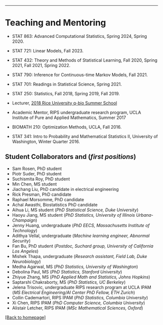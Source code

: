 ---
# [](#header-1)Teaching and Mentoring

* STAT 863: Advanced Computational Statistics, Spring 2024, Spring 2020.

* STAT 721: Linear Models, Fall 2023.

* STAT 432: Theory and Methods of Statistical Learning, Fall 2020, Spring 2021, Fall 2021, Spring 2022.

* STAT 790: Inference for Continuous-time Markov Models, Fall 2021.

* STAT 701: Readings in Statistical Science, Spring 2021.

* STAT 250: Statistics, Fall 2018, Spring 2019, Fall 2019.

* Lecturer, [2018 Rice University q-bio Summer School](http://q-bio.org/wp/qbss/2018lecturers/) 

* Academic Mentor, RIPS undergraduate research program, UCLA Institute of Pure and Applied Mathematics, Summer 2017
	
* BIOMATH 210: Optimization Methods, UCLA, Fall 2016. 

* STAT 341: Intro to Probability and Mathematical Statistics II, University of Washington, Winter Quarter 2016. 


Student Collaborators and (_first positions_)
-------
* Sam Rosen, PhD student
* Piotr Suder, PhD student
* Suchismita Roy, PhD student
* Min Chen, MS student
* Jiachang Liu, PhD candidate in electrical engineering
* Rick Presman, PhD candidate
* Raphael Morsomme, PhD candidate
* Achal Awasthi, Biostatistics PhD candidate
* Aihua Li, MS student (_PhD Statistical Science, Duke University_)
* Haoyu Jiang, MS student (_PhD Statistics, University of Illinois Urbana-Champaign_)
* Jenny Huang, undergraduate (_PhD EECS, Massachusetts Institute of Technology_)
* Adithya Vellal, undergraduate (_Machine learning engineer, Abnormal Security_)
* Fan Bu, PhD student (_Postdoc, Suchard group, University of California Los Angeles_)
* Mishek Thapa, undergraduate (_Research assistant, Field Lab, Duke Neurobiology_)
* Medha Agarwal, MS (_PhD Statistics, University of Washington_)
* Debolina Paul, MS (_PhD Statistics, Stanford University_)
* Zhiyue Zhang, MS (_PhD Applied Math and Statistics, Johns Hopkins_)
* Saptarshi Chakraborty, MS (_PhD Statistics, UC Berkeley_)
* Jelena Trisovic, undergraduate RIPS research program at UCLA IPAM (_MS Electrical Engineering/AI Center PhD Fellow, ETH Zurich_)
* Collin Cademartori, RIPS IPAM (_PhD Statistics, Columbia University_)
* Xi Chen, RIPS IPAM  (_PhD Computer Science, Columbia University_)
* Alistair Letcher, RIPS IPAM (_MSc Mathematical Sciences, Oxford_)


[ [Back to homepage] ](./)
